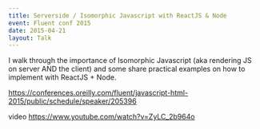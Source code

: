 ```yaml
---
title: Serverside / Isomorphic Javascript with ReactJS & Node
event: Fluent conf 2015
date: 2015-04-21
layout: Talk
---
```


I walk through the importance of Isomorphic Javascript (aka rendering JS on server AND the client) and some share practical examples on how to implement with ReactJS + Node.

https://conferences.oreilly.com/fluent/javascript-html-2015/public/schedule/speaker/205396

video https://www.youtube.com/watch?v=ZyLC_2b964o
